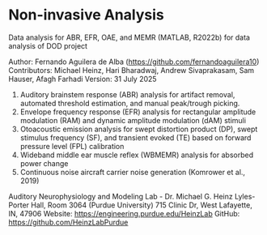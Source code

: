 # Non-invasive Analysis
Data analysis for ABR, EFR, OAE, and MEMR (MATLAB, R2022b) for data analysis of DOD project

Author: Fernando Aguilera de Alba (https://github.com/fernandoaguilera10)
Contributors: Michael Heinz, Hari Bharadwaj, Andrew Sivaprakasam, Sam Hauser, Afagh Farhadi
Version: 31 July 2025

1. Auditory brainstem response (ABR) analysis for artifact removal, automated threshold estimation, and manual peak/trough picking.
2. Envelope frequency response (EFR) analysis for rectangular amplitude modulation (RAM) and dynamic amplitude modulation (dAM) stimuli
3. Otoacoustic emission analysis for swept distortion product (DP), swept stimulus frequency (SF), and transient evoked (TE) based on forward pressure level (FPL) calibration
4. Wideband middle ear muscle reflex (WBMEMR) analysis for absorbed power change
5. Continuous noise aircraft carrier noise generation (Komrower et al., 2019)



Auditory Neurophysiology and Modeling Lab - Dr. Michael G. Heinz
Lyles-Porter Hall, Room 3064 (Purdue University)
715 Clinic Dr, West Lafayette, IN, 47906
Website: https://engineering.purdue.edu/HeinzLab
GitHub: https://github.com/HeinzLabPurdue
